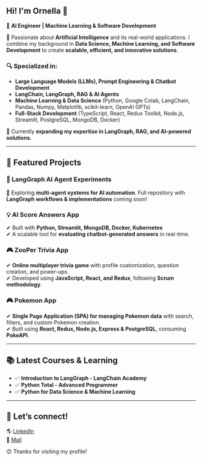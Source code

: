 ## Hi! I'm Ornella 👋  
🚀 **AI Engineer | Machine Learning & Software Development**  

🔹 Passionate about **Artificial Intelligence** and its real-world applications. I combine my background in **Data Science, Machine Learning, and Software Development** to create **scalable, efficient, and innovative solutions**.  

### 🔍 Specialized in:  
- **Large Language Models (LLMs), Prompt Engineering & Chatbot Development**  
- **LangChain, LangGraph, RAG & AI Agents**  
- **Machine Learning & Data Science** (Python, Google Colab, LangChain, Pandas, Numpy, Matplotlib, scikit-learn, OpenAI GPTs)  
- **Full-Stack Development** (TypeScript, React, Redux Toolkit, Node.js, Streamlit, PostgreSQL, MongoDB, Docker)  

🌱 Currently **expanding my expertise in LangGraph, RAG, and AI-powered solutions**.  

---

## 📌 Featured Projects
### 🤖 LangGraph AI Agent Experiments  
🔬 Exploring **multi-agent systems for AI automation**. Full repository with **LangGraph workflows & implementations** coming soon!  

### 💡 AI Score Answers App  
✔ Built with **Python, Streamlit, MongoDB, Docker, Kubernetes**  
✔ A scalable tool for **evaluating chatbot-generated answers** in real-time.  

### 🎮 ZooPer Trivia App  
✔ **Online multiplayer trivia game** with profile customization, question creation, and power-ups.  
✔ Developed using **JavaScript, React, and Redux**, following **Scrum methodology**.  

### 🎮 Pokemon App  
✔ **Single Page Application (SPA) for managing Pokemon data** with search, filters, and custom Pokemon creation.  
✔ Built using **React, Redux, Node.js, Express & PostgreSQL**, consuming **PokeAPI**.

---

## 📚 Latest Courses & Learning  
- ✅ **Introduction to LangGraph - LangChain Academy**  
- ✅ **Python Total - Advanced Programmer**  
- ✅ **Python for Data Science & Machine Learning**  

---

## 📩 Let’s connect!  
🌎 [LinkedIn](https://www.linkedin.com/in/ornella-irigo/)  
📧 [Mail](ornella.irigo@gmail.com/)  

😊 Thanks for visiting my profile!  
